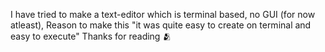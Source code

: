 I have tried to make a text-editor which is terminal based, no GUI (for now atleast),
Reason to make this "it was quite easy to create on terminal and easy to execute"
Thanks for reading 🫂
